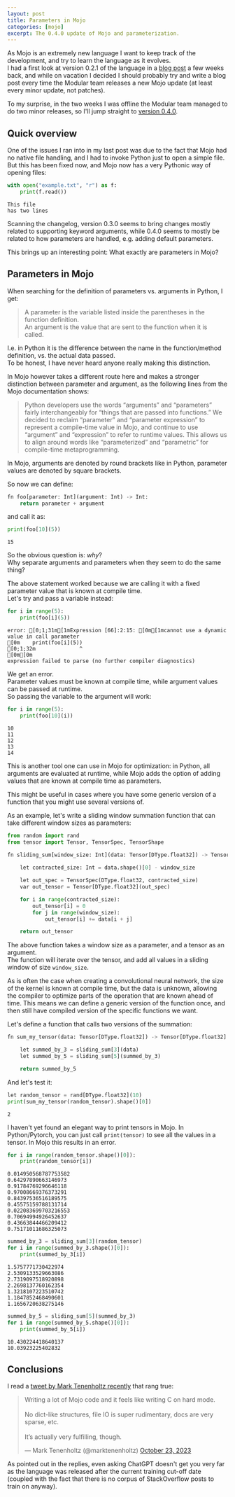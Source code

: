```yaml
---
layout: post
title: Parameters in Mojo
categories: [mojo]
excerpt: The 0.4.0 update of Mojo and parameterization. 
---
```


As Mojo is an extremely new language I want to keep track of the development, and try to learn the language as it evolves.  
I had a first look at version 0.2.1 of the language in a [blog post](https://fnands.com/mojo-advent-of-code/) a few weeks back,
and while on vacation I decided I should probably try and write a blog post every time the Modular team releases a new Mojo update (at least every minor update, not patches).  

To my surprise, in the two weeks I was offline the Modular team managed to do two minor releases, so I'll jump straight to [version 0.4.0](https://docs.modular.com/mojo/changelog.html#v0.4.0-2023-10-05).

## Quick overview

One of the issues I ran into in my last post was due to the fact that Mojo had no native file handling, and I had to invoke Python just to open a simple file. But this has been fixed now, and Mojo now has a very Pythonic way of opening files: 


```python
with open("example.txt", "r") as f:
    print(f.read())
```

    This file
    has two lines


Scanning the changelog, version 0.3.0 seems to bring changes mostly related to supporting keyword arguments, while 0.4.0 seems to mostly be related to how parameters are handled, e.g. adding default parameters. 

This brings up an interesting point:
What exactly are parameters in Mojo?  

## Parameters in Mojo

When searching for the definition of parameters vs. arguments in Python, I get: 
> A parameter is the variable listed inside the parentheses in the function definition.   
An argument is the value that are sent to the function when it is called.

I.e. in Python it is the difference between the name in the function/method definition, vs. the actual data passed.  
To be honest, I have never heard anyone really making this distinction.   

In Mojo however takes a different route here and makes a stronger distinction between parameter and argument, as the following lines from the Mojo documentation shows:  

> Python developers use the words “arguments” and “parameters” fairly interchangeably for “things that are passed into functions.” We decided to reclaim “parameter” and “parameter expression” to represent a compile-time value in Mojo, and continue to use “argument” and “expression” to refer to runtime values. This allows us to align around words like “parameterized” and “parametric” for compile-time metaprogramming. 

In Mojo, arguments are denoted by round brackets like in Python, parameter values are denoted by square brackets. 

So now we can define: 


```python
fn foo[parameter: Int](argument: Int) -> Int:
    return parameter + argument
```

and call it as: 


```python
print(foo[10](5))
```

    15


So the obvious question is: *why*?   
Why separate arguments and parameters when they seem to do the same thing? 

The above statement worked because we are calling it with a fixed parameter value that is known at compile time.   
Let's try and pass a variable instead: 


```python
for i in range(5):
    print(foo[i](5))
```

    error: [0;1;31m[1mExpression [66]:2:15: [0m[1mcannot use a dynamic value in call parameter
    [0m    print(foo[i](5))
    [0;1;32m              ^
    [0m[0m
    expression failed to parse (no further compiler diagnostics)

We get an error.   
Parameter values must be known at compile time, while argument values can be passed at runtime.   
So passing the variable to the argument will work: 


```python
for i in range(5):
    print(foo[10](i))
```

    10
    11
    12
    13
    14


This is another tool one can use in Mojo for optimization: in Python, all arguments are evaluated at runtime, while Mojo adds the option of adding values that are known at compile time as parameters.   

This might be useful in cases where you have some generic version of a function that you might use several versions of.  

As an example, let's write a sliding window summation function that can take different window sizes as parameters:    


```python
from random import rand
from tensor import Tensor, TensorSpec, TensorShape

fn sliding_sum[window_size: Int](data: Tensor[DType.float32]) -> Tensor[DType.float32]:
    
    let contracted_size: Int = data.shape()[0] - window_size

    let out_spec = TensorSpec(DType.float32, contracted_size)
    var out_tensor = Tensor[DType.float32](out_spec)

    for i in range(contracted_size):
        out_tensor[i] = 0
        for j in range(window_size):
            out_tensor[i] += data[i + j]

    return out_tensor
```

The above function takes a window size as a parameter, and a tensor as an argument.   
The function will iterate over the tensor, and add all values in a sliding window of size `window_size`.

As is often the case when creating a convolutional neural network, the size of the kernel is known at compile time, but the data is unknown, allowing the compiler to optimize parts of the operation that are known ahead of time. This means we can define a generic version of the function once, and then still have compiled version of the specific functions we want.    

Let's define a function that calls two versions of the summation: 


```python
fn sum_my_tensor(data: Tensor[DType.float32]) -> Tensor[DType.float32]:

    let summed_by_3 = sliding_sum[3](data)
    let summed_by_5 = sliding_sum[5](summed_by_3)

    return summed_by_5
```

And let's test it:


```python
let random_tensor = rand[DType.float32](10)
print(sum_my_tensor(random_tensor).shape()[0])

```

    2


I haven't yet found an elegant way to print tensors in Mojo. In Python/Pytorch, you can just call `print(tensor)` to see all the values in a tensor. In Mojo this results in an error.  


```python
for i in range(random_tensor.shape()[0]):
    print(random_tensor[i])
```

    0.014950568787753582
    0.64297890663146973
    0.91784769296646118
    0.97008669376373291
    0.84397536516189575
    0.45575159788131714
    0.022083699703216553
    0.70694994926452637
    0.43663844466209412
    0.75171011686325073



```python
summed_by_3 = sliding_sum[3](random_tensor)
for i in range(summed_by_3.shape()[0]):
    print(summed_by_3[i])
```

    1.5757771730422974
    2.5309133529663086
    2.7319097518920898
    2.2698137760162354
    1.3218107223510742
    1.1847852468490601
    1.1656720638275146



```python
summed_by_5 = sliding_sum[5](summed_by_3)
for i in range(summed_by_5.shape()[0]):
    print(summed_by_5[i])
```

    10.430224418640137
    10.03923225402832


## Conclusions

I read a [tweet by Mark Tenenholtz recently](https://x.com/marktenenholtz/status/1716496642323423439) that rang true: 

<blockquote class="twitter-tweet"><p lang="en" dir="ltr">Writing a lot of Mojo code and it feels like writing C on hard mode.<br><br>No dict-like structures, file IO is super rudimentary, docs are very sparse, etc.<br><br>It’s actually very fulfilling, though.</p>&mdash; Mark Tenenholtz (@marktenenholtz) <a href="https://twitter.com/marktenenholtz/status/1716496642323423439?ref_src=twsrc%5Etfw">October 23, 2023</a></blockquote> <script async src="https://platform.twitter.com/widgets.js" charset="utf-8"></script>

As pointed out in the replies, even asking ChatGPT doesn't get you very far as the language was released after the current training cut-off date (coupled with the fact that there is no corpus of StackOverflow posts to train on anyway). 


